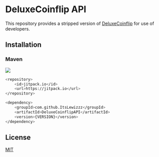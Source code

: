 # DeluxeCoinflip API
This repository provides a stripped version of [DeluxeCoinflip](https://www.mc-market.org/resources/10475/) for use of developers.

## Installation

### Maven
[![](https://jitpack.io/v/ItsLewizzz/DeluxeCoinflipAPI.svg)](https://jitpack.io/#ItsLewizzz/DeluxeCoinflipAPI)
```bash
<repository>
    <id>jitpack.io</id>
    <url>https://jitpack.io</url>
</repository>
```
```bash
<dependency>
    <groupId>com.github.ItsLewizzz</groupId>
    <artifactId>DeluxeCoinflipAPI</artifactId>
    <version>{VERSION}</version>
</dependency>
```

## License
[MIT](https://choosealicense.com/licenses/mit/)
